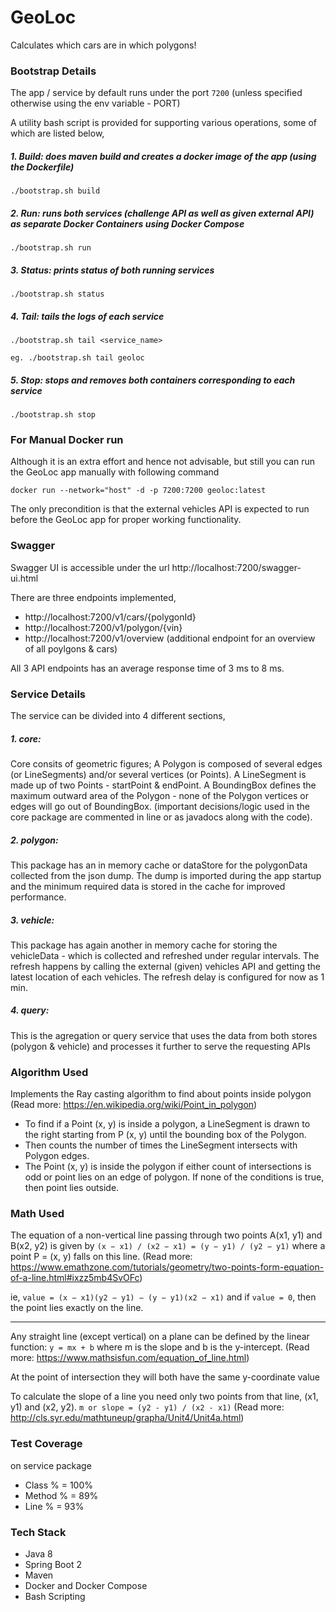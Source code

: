 # GeoLoc
Calculates which cars are in which polygons!

### Bootstrap Details
The app / service by default runs under the port `7200` (unless specified otherwise using the env variable - PORT)

A utility bash script is provided for supporting various operations, some of which are listed below,

##### 1. Build: does maven build and creates a docker image of the app (using the Dockerfile)
```$xslt
./bootstrap.sh build
```

##### 2. Run: runs both services (challenge API as well as given external API) as separate Docker Containers using Docker Compose 
```$xslt
./bootstrap.sh run
```

##### 3. Status: prints status of both running services
```$xslt
./bootstrap.sh status
```

##### 4. Tail: tails the logs of each service
```$xslt
./bootstrap.sh tail <service_name>

eg. ./bootstrap.sh tail geoloc
```

##### 5. Stop: stops and removes both containers corresponding to each service
```$xslt
./bootstrap.sh stop
```

### For Manual Docker run
Although it is an extra effort and hence not advisable, but still you can run the GeoLoc app manually with following command
```$xslt
docker run --network="host" -d -p 7200:7200 geoloc:latest
```
The only precondition is that the external vehicles API is expected to run before the GeoLoc app for proper working functionality.

### Swagger
Swagger UI is accessible under the url http://localhost:7200/swagger-ui.html

There are three endpoints implemented,
- http://localhost:7200/v1/cars/{polygonId}
- http://localhost:7200/v1/polygon/{vin}
- http://localhost:7200/v1/overview (additional endpoint for an overview of all poylgons & cars)

All 3 API endpoints has an average response time of 3 ms to 8 ms.

### Service Details
The service can be divided into 4 different sections,

##### 1. core:
Core consits of geometric figures;
A Polygon is composed of several edges (or LineSegments) and/or several vertices (or Points).
A LineSegment is made up of two Points - startPoint & endPoint.
A BoundingBox defines the maximum outward area of the Polygon - none of the Polygon vertices or edges will go out of BoundingBox.
(important decisions/logic used in the core package are commented in line or as javadocs along with the code).

##### 2. polygon:
This package has an in memory cache or dataStore for the polygonData collected from the json dump.
The dump is imported during the app startup and the minimum required data is stored in the cache for improved performance.

##### 3. vehicle:
This package has again another in memory cache for storing the vehicleData - which is collected and refreshed under regular intervals.
The refresh happens by calling the external (given) vehicles API and getting the latest location of each vehicles.
The refresh delay is configured for now as 1 min.

##### 4. query:
This is the agregation or query service that uses the data from both stores (polygon & vehicle) and processes it further to serve the requesting APIs

### Algorithm Used
Implements the Ray casting algorithm to find about points inside polygon (Read more: https://en.wikipedia.org/wiki/Point_in_polygon)

- To find if a Point (x, y) is inside a polygon, a LineSegment is drawn to the right starting from P (x, y) until the bounding box of the Polygon.
- Then counts the number of times the LineSegment intersects with Polygon edges.
- The Point (x, y) is inside the polygon if either count of intersections is odd or point lies on an edge of polygon.  If none of the conditions is true, then point lies outside.

### Math Used

The equation of a non-vertical line passing through two points A(x1, y1) and B(x2, y2) is given by
    `(x − x1) / (x2 − x1) = (y − y1) / (y2 − y1)`
where a point P = (x, y) falls on this line.
(Read more: https://www.emathzone.com/tutorials/geometry/two-points-form-equation-of-a-line.html#ixzz5mb4SvOFc)

ie, `value = (x − x1)(y2 − y1) − (y − y1)(x2 − x1)` and if `value = 0`, then the point lies exactly on the line.

---

Any straight line (except vertical) on a plane can be defined by the linear function:
`y = mx + b`
where m is the slope and b is the y-intercept.
(Read more: https://www.mathsisfun.com/equation_of_line.html)

At the point of intersection they will both have the same y-coordinate value

To calculate the slope of a line you need only two points from that line, (x1, y1) and (x2, y2).
`m or slope = (y2 - y1) / (x2 - x1)`
(Read more: http://cls.syr.edu/mathtuneup/grapha/Unit4/Unit4a.html)

### Test Coverage
on service package

- Class % = 100%
- Method % = 89%
- Line % = 93%

### Tech Stack
- Java 8
- Spring Boot 2
- Maven
- Docker and Docker Compose
- Bash Scripting